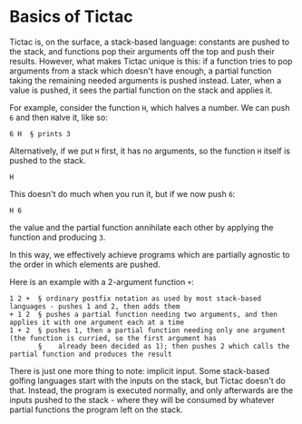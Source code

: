 # Basics of Tictac
Tictac is, on the surface, a stack-based language: constants are pushed to the stack, and functions pop their arguments
off the top and push their results. However, what makes Tictac unique is this: if a function tries to pop arguments from
a stack which doesn't have enough, a partial function taking the remaining needed arguments is pushed instead. Later,
when a value is pushed, it sees the partial function on the stack and applies it.

For example, consider the function `H`, which halves a number. We can push `6` and then `H`alve it, like so:
```
6 H  § prints 3
```
Alternatively, if we put `H` first, it has no arguments, so the function `H` itself is pushed to the stack.
```
H
```
This doesn't do much when you run it, but if we now push `6`:

```
H 6
```
the value and the partial function annihilate each other by applying the function and producing `3`.

In this way, we effectively achieve programs which are partially agnostic to the order in which elements are pushed.

Here is an example with a 2-argument function `+`:

```
1 2 +  § ordinary postfix notation as used by most stack-based languages - pushes 1 and 2, then adds them
+ 1 2  § pushes a partial function needing two arguments, and then applies it with one argument each at a time
1 + 2  § pushes 1, then a partial function needing only one argument (the function is curried, so the first argument has
       §    already been decided as 1); then pushes 2 which calls the partial function and produces the result
```

There is just one more thing to note: implicit input. Some stack-based golfing languages start with the inputs on the
stack, but Tictac doesn't do that. Instead, the program is executed normally, and only afterwards are the inputs pushed
to the stack - where they will be consumed by whatever partial functions the program left on the stack.
